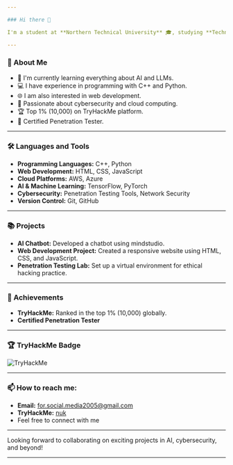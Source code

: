 ```yaml
---

### Hi there 👋

I'm a student at **Northern Technical University** 🎓, studying **Technical College of Computer and Artificial Intelligence** with a focus on **Cybersecurity and Cloud Computing Engineering**. I'm currently in my second year and have a strong passion for **Artificial Intelligence (AI)**, **Large Language Models (LLMs)**, programming in **C++** and **Python**, and **Web Development**.

---
```


### 🚀 About Me

- 🌱 I'm currently learning everything about AI and LLMs.
- 💻 I have experience in programming with C++ and Python.
- 🌐 I am also interested in web development.
- 🔐 Passionate about cybersecurity and cloud computing.
- 🏆 Top 1% (10,000) on TryHackMe platform.
- 📜 Certified Penetration Tester.
---

### 🛠️ Languages and Tools

- **Programming Languages:** C++, Python
- **Web Development:** HTML, CSS, JavaScript
- **Cloud Platforms:** AWS, Azure
- **AI & Machine Learning:** TensorFlow, PyTorch
- **Cybersecurity:** Penetration Testing Tools, Network Security
- **Version Control:** Git, GitHub

---

### 📚 Projects

- **AI Chatbot:** Developed a chatbot using mindstudio.
- **Web Development Project:** Created a responsive website using HTML, CSS, and JavaScript.
- **Penetration Testing Lab:** Set up a virtual environment for ethical hacking practice.

---

### 🏅 Achievements

- **TryHackMe:** Ranked in the top 1% (10,000) globally.
- **Certified Penetration Tester**

---



### 🏆 TryHackMe Badge

<img src="https://tryhackme-badges.s3.amazonaws.com/nuk.png" alt="TryHackMe">


---
### 📫 How to reach me:
- **Email:** for.social.media2005@gmail.com
- **TryHackMe:** [nuk](https://tryhackme.com/p/nuk)
- Feel free to connect with me
---


Looking forward to collaborating on exciting projects in AI, cybersecurity, and beyond!

---

